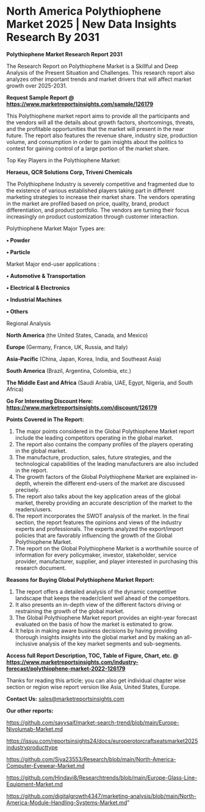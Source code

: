 # North America Polythiophene Market 2025 | New Data Insights Research By 2031

<strong>Polythiophene Market Research Report 2031</strong>

The Research Report on Polythiophene Market is a Skillful and Deep Analysis of the Present Situation and Challenges. This research report also analyzes other important trends and market drivers that will affect market growth over 2025-2031.

<strong>Request Sample Report @ <a href=https://www.marketreportsinsights.com/sample/126179>https://www.marketreportsinsights.com/sample/126179</a></strong>

This Polythiophene market report aims to provide all the participants and the vendors will all the details about growth factors, shortcomings, threats, and the profitable opportunities that the market will present in the near future. The report also features the revenue share, industry size, production volume, and consumption in order to gain insights about the politics to contest for gaining control of a large portion of the market share.

Top Key Players in the Polythiophene Market:

<strong>Heraeus, QCR Solutions Corp, Triveni Chemicals</strong>

The Polythiophene Industry is severely competitive and fragmented due to the existence of various established players taking part in different marketing strategies to increase their market share. The vendors operating in the market are profiled based on price, quality, brand, product differentiation, and product portfolio. The vendors are turning their focus increasingly on product customization through customer interaction.

Polythiophene Market Major Types are:

<strong>• Powder

• Particle</strong>

Market Major end-user applications :

<strong>• Automotive & Transportation

• Electrical & Electronics

• Industrial Machines

• Others</strong>

Regional Analysis

</u><strong><b>North America</b></strong> (the United States, Canada, and Mexico)

<strong><b>Europe </b></strong>(Germany, France, UK, Russia, and Italy)

<strong><b>Asia-Pacific</b></strong> (China, Japan, Korea, India, and Southeast Asia)

<strong><b>South America</b></strong> (Brazil, Argentina, Colombia, etc.)

<strong><b>The Middle East and Africa</b></strong> (Saudi Arabia, UAE, Egypt, Nigeria, and South Africa)

<strong>Go For Interesting Discount Here: <a href=https://www.marketreportsinsights.com/discount/126179>https://www.marketreportsinsights.com/discount/126179</a></strong>

<strong>Points Covered in The Report:</strong>
<ol>
  <li>The major points considered in the Global Polythiophene Market report include the leading competitors operating in the global market.</li>
  <li>The report also contains the company profiles of the players operating in the global market.</li>
  <li>The manufacture, production, sales, future strategies, and the technological capabilities of the leading manufacturers are also included in the report.</li>
  <li>The growth factors of the Global Polythiophene Market are explained in-depth, wherein the different end-users of the market are discussed precisely.</li>
  <li>The report also talks about the key application areas of the global market, thereby providing an accurate description of the market to the readers/users.</li>
  <li>The report incorporates the SWOT analysis of the market. In the final section, the report features the opinions and views of the industry experts and professionals. The experts analyzed the export/import policies that are favorably influencing the growth of the Global Polythiophene Market.</li>
  <li>The report on the Global Polythiophene Market is a worthwhile source of information for every policymaker, investor, stakeholder, service provider, manufacturer, supplier, and player interested in purchasing this research document.</li>
</ol>
<strong>Reasons for Buying Global Polythiophene Market Report:</strong>

<ol>
  <li>The report offers a detailed analysis of the dynamic competitive landscape that keeps the reader/client well ahead of the competitors.</li>
  <li>It also presents an in-depth view of the different factors driving or restraining the growth of the global market.</li>
  <li>The Global Polythiophene Market report provides an eight-year forecast evaluated on the basis of how the market is estimated to grow.</li>
  <li>It helps in making aware business decisions by having providing thorough insights insights into the global market and by making an all-inclusive analysis of the key market segments and sub-segments.</li>
</ol>
<strong>Access full Report Description, TOC, Table of Figure, Chart, etc. @ <a href=https://www.marketreportsinsights.com/industry-forecast/polythiophene-market-2022-126179>https://www.marketreportsinsights.com/industry-forecast/polythiophene-market-2022-126179</a></strong>


Thanks for reading this article; you can also get individual chapter wise section or region wise report version like Asia, United States, Europe.

<strong>Contact Us:</strong>
sales@marketreportsinsights.com

<strong>Our other reports:</strong>

<a href=https://github.com/sayysaif/market-search-trend/blob/main/Europe-Nivolumab-Market.md>https://github.com/sayysaif/market-search-trend/blob/main/Europe-Nivolumab-Market.md</a>

<a href=https://issuu.com/reportsinsights24/docs/europerotorcraftseatsmarket2025industryproducttype>https://issuu.com/reportsinsights24/docs/europerotorcraftseatsmarket2025industryproducttype</a>

<a href=https://github.com/Siya23553/Research/blob/main/North-America-Computer-Eyewear-Market.md>https://github.com/Siya23553/Research/blob/main/North-America-Computer-Eyewear-Market.md</a>

<a href=https://github.com/Hindavi8/Researchtrends/blob/main/Europe-Glass-Line-Equipment-Market.md>https://github.com/Hindavi8/Researchtrends/blob/main/Europe-Glass-Line-Equipment-Market.md</a>

<a href=https://github.com/digitalgrowth4347/marketing-analysis/blob/main/North-America-Module-Handling-Systems-Market.md>https://github.com/digitalgrowth4347/marketing-analysis/blob/main/North-America-Module-Handling-Systems-Market.md</a>"
